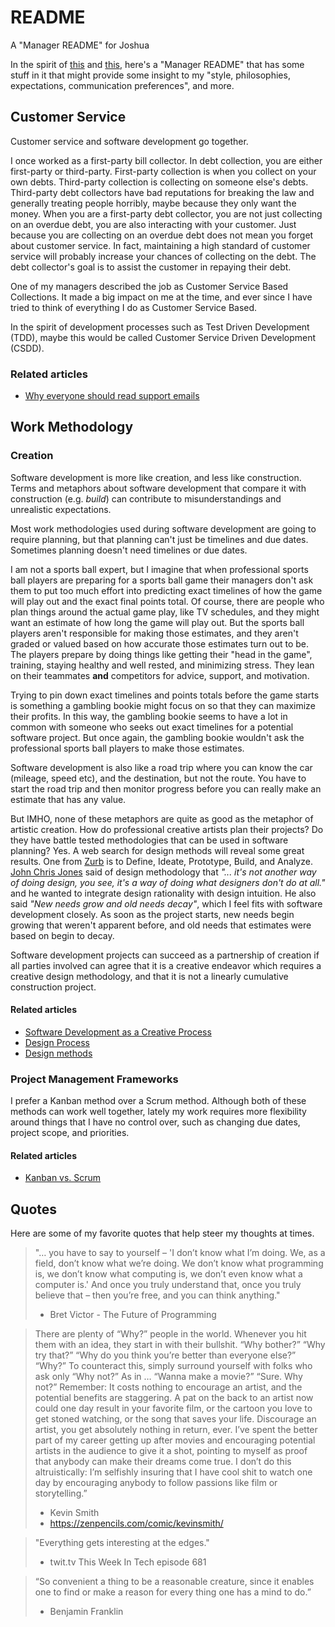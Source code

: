 # README  

A "Manager README" for Joshua

In the spirit of [this](https://hackernoon.com/12-manager-readmes-from-silicon-valleys-top-tech-companies-26588a660afe?gi=c9fee3efea74) and [this](https://soapboxhq.com/blog/management-skills/49-manager-readmes), here's a "Manager README" that has some stuff in it that might provide some insight to my "style, philosophies, expectations, communication preferences", and more.  

## Customer Service  

Customer service and software development go together.  

I once worked as a first-party bill collector. In debt collection, you are either first-party or third-party. First-party collection is when you collect on your own debts. Third-party collection is collecting on someone else's debts. Third-party debt collectors have bad reputations for breaking the law and generally treating people horribly, maybe because they only want the money. When you are a first-party debt collector, you are not just collecting on an overdue debt, you are also interacting with your customer. Just because you are collecting on an overdue debt does not mean you forget about customer service. In fact, maintaining a high standard of customer service will probably increase your chances of collecting on the debt. The debt collector's goal is to assist the customer in repaying their debt.  

One of my managers described the job as Customer Service Based Collections. It made a big impact on me at the time, and ever since I have tried to think of everything I do as Customer Service Based.  

In the spirit of development processes such as Test Driven Development (TDD), maybe this would be called Customer Service Driven Development (CSDD).  

### Related articles  

- [Why everyone should read support emails](https://medium.com/@simonschultzdk/why-everyone-should-read-support-emails-42ca2172e23e)  

## Work Methodology  

### Creation  

Software development is more like creation, and less like construction. Terms and metaphors about software development that compare it with construction (e.g. _build_) can contribute to misunderstandings and unrealistic expectations.  

Most work methodologies used during software development are going to require planning, but that planning can't just be timelines and due dates. Sometimes planning doesn't need timelines or due dates.  

I am not a sports ball expert, but I imagine that when professional sports ball players are preparing for a sports ball game their managers don't ask them to put too much effort into predicting exact timelines of how the game will play out and the exact final points total. Of course, there are people who plan things around the actual game play, like TV schedules, and they might want an estimate of how long the game will play out. But the sports ball players aren't responsible for making those estimates, and they aren't graded or valued based on how accurate those estimates turn out to be. The players prepare by doing things like getting their "head in the game", training, staying healthy and well rested, and minimizing stress. They lean on their teammates __and__ competitors for advice, support, and motivation.  

Trying to pin down exact timelines and points totals before the game starts is something a gambling bookie might focus on so that they can maximize their profits. In this way, the gambling bookie seems to have a lot in common with someone who seeks out exact timelines for a potential software project. But once again, the gambling bookie wouldn't ask the professional sports ball players to make those estimates.  

Software development is also like a road trip where you can know the car (mileage, speed etc), and the destination, but not the route. You have to start the road trip and then monitor progress before you can really make an estimate that has any value.  

But IMHO, none of these metaphors are quite as good as the metaphor of artistic creation. How do professional creative artists plan their projects? Do they have battle tested methodologies that can be used in software planning? Yes. A web search for design methods will reveal some great results. One from [Zurb](https://zurb.com/word/design-process) is to Define, Ideate, Prototype, Build, and Analyze. [John Chris Jones](https://en.wikipedia.org/wiki/John_Chris_Jones) said of design methodology that _"... it's not another way of doing design, you see, it's a way of doing what designers don't do at all."_ and he wanted to integrate design rationality with design intuition. He also said _"New needs grow and old needs decay"_, which I feel fits with software development closely. As soon as the project starts, new needs begin growing that weren't apparent before, and old needs that estimates were based on begin to decay.  

Software development projects can succeed as a partnership of creation if all parties involved can agree that it is a creative endeavor which requires a creative design methodology, and that it is not a linearly cumulative construction project.  

#### Related articles  

- [Software Development as a Creative Process](https://skookum.com/blog/software-development-as-a-creative-process)  
- [Design Process](https://zurb.com/word/design-process)  
- [Design methods](https://en.wikipedia.org/wiki/Design_methods)  

### Project Management Frameworks  

I prefer a Kanban method over a Scrum method. Although both of these methods can work well together, lately my work requires more flexibility around things that I have no control over, such as changing due dates, project scope, and priorities.  

#### Related articles  

- [Kanban vs. Scrum](https://leankit.com/learn/kanban/kanban-vs-scrum/)  

## Quotes  

Here are some of my favorite quotes that help steer my thoughts at times.  

> "… you have to say to yourself – 'I don’t know what I’m doing. We, as a field, don’t know what we’re doing. We don’t know what programming is, we don’t know what computing is, we don’t even know what a computer is.' And once you truly understand that, once you truly believe that – then you’re free, and you can think anything."  
> - Bret Victor - The Future of Programming

> There are plenty of “Why?” people in the world. Whenever you hit them with an idea, they start in with their bullshit.
> “Why bother?”
> “Why try that?”
> “Why do you think you’re better than everyone else?”
> “Why?”
> To counteract this, simply surround yourself with folks who ask only “Why not?” As in …
> “Wanna make a movie?”
> “Sure. Why not?”
> Remember: It costs nothing to encourage an artist, and the potential benefits are staggering. A pat on the back to an artist now could one day result in your favorite film, or the cartoon you love to get stoned watching, or the song that saves your life. Discourage an artist, you get absolutely nothing in return, ever. I’ve spent the better part of my career getting up after movies and encouraging potential artists in the audience to give it a shot, pointing to myself as proof that anybody can make their dreams come true. I don’t do this altruistically: I’m selfishly insuring that I have cool shit to watch one day by encouraging anybody to follow passions like film or storytelling.”
> - Kevin Smith
> - https://zenpencils.com/comic/kevinsmith/

> "Everything gets interesting at the edges."
> - twit.tv This Week In Tech episode 681

> “So convenient a thing to be a reasonable creature, since it enables one to find or make a reason for every thing one has a mind to do.”
> - Benjamin Franklin


